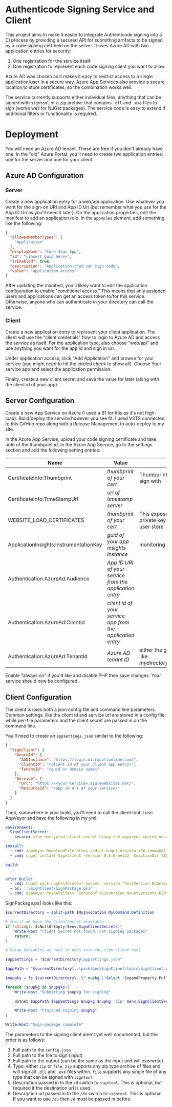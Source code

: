 # Authenticode Signing Service and Client

This project aims to make it easier to integrate Authenticode signing into a CI process by providing a secured API
for submitting artifacts to be signed by a code signing cert held on the server. It uses Azure AD with two application
entries for security:

1. One registration for the service itself
2. One registration to represent each code signing client you want to allow

Azure AD was chosen as it makes it easy to restrict access to a single application/user in a secure way. Azure App Services 
also provide a secure location to store certificates, so the combination works well.

The service currently supports either individual files, anything that can be signed with `signtool` or a zip archive
that contains `.dll` and `.exe` files to sign (works well for NuGet packages). The service code is easy to extend if
additional filters or functionality is required.


# Deployment

You will need an Azure AD tenant. These are free if you don't already have one. In the "old" Azure Portal, you'll need to
create two application entries: one for the server and one for your client.

## Azure AD Configuration
### Server
Create a new application entry for a web/api application. Use whatever you want for the sign-on URI and App ID Uri (but remember
what you use for the App ID Uri as you'll need it later). On the application properties, edit the manifest to add an application role. 
In the `appRoles` element, add something like the following:

```json
{
  "allowedMemberTypes": [
    "Application"
  ],
  "displayName": "Code Sign App",
  "id": "<insert guid here>",
  "isEnabled": true,
  "description": "Application that can sign code",
  "value": "application_access"
}
```

After updating the manifest, you'll likely want to edit the application configuration to enable "conditional access." This means that only assigned users and applications can get an access token to/for this service. Otherwise, anyone who can authenticate in your directory can call the service.

### Client
Create a new application entry to represent your client application. The client will use the "client credetials" flow to login to Azure AD
and access the service as itself. For the application type, also choose "web/api" and use anything you want for the app id and sign in url.

Under application access, click "Add Application" and browse for your service (you might need to hit the circled check to show all). Choose
Your service app and select the application permission.

Finally, create a new client secret and save the value for later (along with the client id of your app).

## Server Configuration
Create a new App Service on Azure (I used a B1 for this as it's not high-load). Build/deploy the service however you see fit. I used VSTS
connected to this GitHub repo along with a Release Management to auto-deploy to my site.

In the Azure App Service, upload your code signing certificate and take note of the thumbprint id. In the Azure App Service,
go to the settings section and add the following setting entries:


| Name | Value | Notes |
|-------|------| ------ |
| CertificateInfo:Thumbprint | *thumbprint of your cert* | Thumbprint of the cert to sign with |
| CertificateInfo:TimeStampUrl | *url of timestamp server* | 
| WEBSITE_LOAD_CERTIFICATES | *thumbprint of your cert* | This exposes the cert's private key to your app in the user store |
| ApplicationInsights:InstrumentationKey | *guid of your app insights instance* | monitoring |
| Authentication:AzureAd:Audience | *App ID URI of your service from the application entry* |
| Authentication:AzureAd:ClientId | *client id of your service app from the application entry* |
| Authentication:AzureAd:TenantId | *Azure AD tenant ID* | either the guid or the name like *mydirectory.onmicrosoft.com* |

Enable "always on" if you'd like and disable PHP then save changes. Your service should now be configured.

## Client Configuration
The client is uses both a json config file and command line parameters. Common settings, like the client id and service url are stored in a config file, while per-file parameters and the client secret are passed in on the command line.

You'll need to create an `appsettings.json` similar to the following:

```json
{
  "SignClient": {
    "AzureAd": {
      "AADInstance": "https://login.microsoftonline.com/",
      "ClientId": "<client id of your client app entry>",
      "TenantId": "<guid or domain name>"
    },
    "Service": {
      "Url": "https://<your-service>.azurewebsites.net/",
      "ResourceId": "<app id uri of your service>"
    }
  }
}
```

Then, somewhere in your build, you'll need to call the client tool. I use AppVeyor and have the following in my yml:

```yml
environment:
  SignClientSecret:
    secure: <the encrypted client secret using the appveyor secret encryption tool>

install: 
  - cmd: appveyor DownloadFile https://dist.nuget.org/win-x86-commandline/v3.5.0-rc1/NuGet.exe
  - cmd: nuget install SignClient -Version 0.5.0-beta2 -SolutionDir %APPVEYOR_BUILD_FOLDER% -Verbosity quiet -ExcludeVersion -pre

build: 
 ...

after_build:
  - cmd: nuget pack nuget\Zeroconf.nuspec -version "%GitVersion_NuGetVersion%-bld%GitVersion_BuildMetaDataPadded%" -prop "target=%CONFIGURATION%" -NoPackageAnalysis
  - ps: '.\SignClient\SignPackage.ps1'
  - cmd: appveyor PushArtifact "Zeroconf.%GitVersion_NuGetVersion%-bld%GitVersion_BuildMetaDataPadded%.nupkg"  

```

SignPackage.ps1 looks like this:

```powershell
$currentDirectory = split-path $MyInvocation.MyCommand.Definition

# See if we have the ClientSecret available
if([string]::IsNullOrEmpty($env:SignClientSecret)){
	Write-Host "Client Secret not found, not signing packages"
	return;
}

# Setup Variables we need to pass into the sign client tool

$appSettings = "$currentDirectory\appsettings.json"

$appPath = "$currentDirectory\..\packages\SignClient\tools\SignClient.dll"

$nupgks = ls $currentDirectory\..\*.nupkg | Select -ExpandProperty FullName

foreach ($nupkg in $nupgks){
	Write-Host "Submitting $nupkg for signing"

	dotnet $appPath $appSettings $nupkg $nupkg 'zip' $env:SignClientSecret 'Zeroconf' 'https://github.com/onovotny/zeroconf' 

	Write-Host "Finished signing $nupkg"
}

Write-Host "Sign-package complete"
```

The parameters to the signing client aren't yet well documented, but the order is as follows:

1. Full path to the `config.json`
2. Full path to the file to sign (input)
3. Full path to the output (can be the same as the input and will overwrite)
4. Type: either `zip` or `file`. `zip` supports any zip type archive of files and will sign all `.dll` and `.exe` files within. `file` supports any single file of any type that can be signed with `signtool`
5. Description passed in to the `/d` switch to `signtool`. This is optional, but required if the destination url is used.
6. Description url passed in to the `/du` switch to `signtool`. This is optional. If you want to use `/du` then `/d` must be passed in before.
